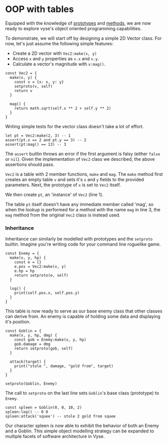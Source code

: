 # OOP with tables

Equipped with the knowledge of [prototypes](./prototype.html) and [methods](./methods.html),
we are now ready to explore vyse's object oriented programming capabilities.

To demonstrate, we will start off by designing a simple 2D Vector class.
For now, let's just assume the following simple features:

- Create a 2D vector with `Vec2:make(x, y)`
- Access `x` and `y` properties as `v.x` and `v.y`.
- Calculate a vector's magnitude with `v:mag()`.

```vyse
const Vec2 = {
  make(x, y) {
    const v = {x: x, y: y}
    setproto(v, self)
    return v
  }

  mag() {
    return math.sqrt(self.x ** 2 + self.y ** 2)
  }
}
```

Writing simple tests for the vector class doesn't take a lot of effort.

```vyse
let pt = Vec2:make(2, 3) -- 1
assert(pt.x == 2 and pt.y == 3) -- 2
assert(pt:mag() == 13) -- 3
```

The `assert` builtin throws an error if the first argument is falsy (either `false` or `nil`).
Given the implementation of `Vec2` class we described, the above assertions should pass.

`Vec2` is a table with 2 member functions, `make` and `mag`.
The `make` method first creates an empty table `v` and sets it's `x` and `y` fields to the provided
parameters. Next, the prototype of `x` is set to `Vec2` itself.

We then create `pt`, an 'instance' of `Vec2` (line 1).

The table `pt` itself doesn't have any immediate member called 'mag', so when the lookup is performed
for a method with the name `mag` in line 3, the `mag` method from the original `Vec2` class is instead used.

### Inheritance

Inheritance can similarly be modelled with prototypes and the `setproto` builtin.
Imagine you're writing code for your command line roguelike game.

```vyse
const Enemy = {
  make(x, y, hp) {
    const e = {}
    e.pos = Vec2:make(x, y)
    e.hp = hp
    return setproto(e, self)
  }

  log() {
    print(self.pos.x, self.pos.y)
  }
}
```

This table is now ready to serve as our base enemy class that other
classes can derive from. An enemy is capable of holding some data and
displaying it's position.

```vyse
const Goblin = {
  make(x, y, hp, dmg) {
    const gob = Enemy:make(x, y, hp)
    gob.damage = dmg
    return setproto(gob, self)
  }

  attack(target) {
    print("stole ", damage, "gold from", target)
  }
}

setproto(Goblin, Enemy)
```

The call to `setproto` on the last line sets `Goblin`'s base class (prototype) to `Enemy`.

```vyse
const spleen = Goblin(0, 0, 10, 2)
spleen:log() -- 0 0 
spleen:attack('squee') -- stole 2 gold from squee
```

Our character spleen is now able to exhibit the behavior of both an Enemy and a Goblin.
This simple object modelling strategy can be expanded to multiple facets of software
architecture in Vyse.

